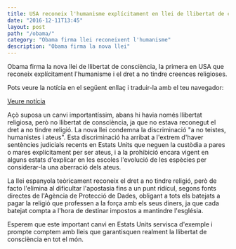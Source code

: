 ```yaml
---
title: USA reconeix l'humanisme explícitament en llei de llibertat de consciència
date: "2016-12-11T13:45"
layout: post
path: "/obama/"
category: "Obama firma llei reconeixent l'humanisme"
description: "Obama firma la nova llei"
---
```


Obama firma la nova llei de llibertat de consciència, la primera en USA que reconeix explícitament l'humanisme i el dret a no tindre creences religioses.

Pots veure la notícia en el següent enllaç i traduir-la amb el teu navegador:

<a href="https://americanhumanist.org/featured/international-religious-freedom-bill-heads-president-includes-language-protect-humanists-nontheists/" target="_blank">Veure notícia</a>

Açò suposa un canvi importantíssim, abans hi havia només llibertat religiosa, però no llibertat de consciència, ja que no estava reconegut el dret a no tindre religió. La nova llei condemna la discriminació "a no teistes, humanistes i ateus". Esta discriminació ha arribat a l'extrem d'haver sentències judicials recents en Estats Units que neguen la custòdia a pares o mares explícitament per ser ateus, i a la prohibició encara vigent en alguns estats d'explicar en les escoles l'evolució de les espècies per considerar-la una aberració dels ateus.

La llei espanyola teòricament reconeix el dret a no tindre religió, però de facto l'elimina al dificultar l'apostasia fins a un punt ridícul, segons fonts directes de l'Agència de Protecció de Dades, obligant a tots els batejats a pagar la religió que professen a la força amb els seus diners, ja que cada batejat compta a l'hora de destinar impostos a mantindre l'església.

Esperem que este important canvi en Estats Units servisca d'exemple i prompte comptem amb lleis que garantisquen realment la llibertat de consciència en tot el món.
